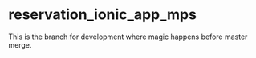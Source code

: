 # reservation_ionic_app_mps
This is the branch for development where magic happens before master merge. 
